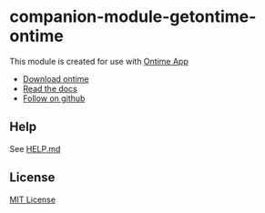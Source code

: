 # companion-module-getontime-ontime
This module is created for use with [Ontime App](https://www.getontime.no/)

- [Download ontime](https://www.getontime.no/)
- [Read the docs](https://cpvalente.gitbook.io/ontime/)
- [Follow on github](https://github.com/cpvalente/ontime)

## Help
See [HELP.md](./HELP.md)

## License
[MIT License](./LICENSE)
